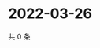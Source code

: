 # 2022-03-26

共 0 条

<!-- BEGIN WEIBO -->
<!-- 最后更新时间 Sat Mar 26 2022 10:44:45 GMT+0800 (China Standard Time) -->

<!-- END WEIBO -->
